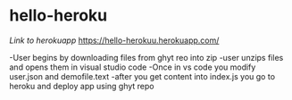 # hello-heroku
*Link to herokuapp* https://hello-herokuu.herokuapp.com/

-User begins by downloading files from ghyt reo into zip
-user unzips files and opens them in visual studio code
-Once in vs code you modify user.json and demofile.text
-after you get content into index.js you go to heroku and deploy app using ghyt repo
